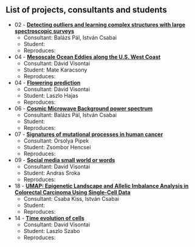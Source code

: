 ## List of projects, consultants and students

* 02 - [**Detecting outliers and learning complex structures with large spectroscopic surveys**](Projects/01-astro_UMAP/)
  * Consultant: Balázs Pál, István Csabai
  * Student: 
  * Reproduces: 
* 04 - [**Mesoscale Ocean Eddies along the U.S. West Coast**](Projects/04-earthsci_ocean/)
  * Consultant: Dávid Visontai
  * Student: Mate Karacsony
  * Reproduces:
* 04 - [**Flowering prediction**](Projects/05-flowering_prediction/)
  * Consultant: Dávid Visontai
  * Student: Laszlo Hajas
  * Reproduces: 
* 06 - [**Cosmic Microwave Background power spectrum**](Projects/06-astro_CMB/)
  * Consultant: Balázs Pál, István Csabai
  * Student: 
  * Reproduces: 
* 07 - [**Signatures of mutational processes in human cancer**](Projects/07-mutational_signatures_in_cancer/)
  * Consultant: Orsolya Pipek
  * Student: Zsombor Hencsei
  * Reproduces: 
* 09 - [**Social media small world or words**](Projects/09-social_media_small_world_or_words/)
  * Consultant: David Visontai
  * Student: Andras Sroka
  * Reproduces: 
* 18 - [**UMAP: Epigenetic Landscape and Allelic Imbalance Analysis in Colorectal Carcinoma Using Single-Cell Data**](Projects/18-BIO-UMAP-Epigenetic-Landscape/)
  * Consultant: Csaba Kiss, István Csabai
  * Student: 
  * Reproduces: 
* 14 - [**Time evolution of cells**](Projects/14-cell_motion/)
  * Consultant: David Visontai
  * Student: Laszlo Szabo
  * Reproduces: 
